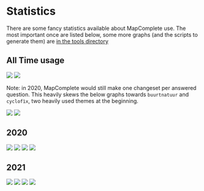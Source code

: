 Statistics
==========

There are some fancy statistics available about MapComplete use. The most important once are listed below, some more graphs (and the scripts to generate them) are [in the tools directory](Tools/) 

All Time usage
--------------

![](Tools/CumulativeContributors.png)
![](Tools/Cumulative%20changesets%20per%20contributor.png)

Note: in 2020, MapComplete would still make one changeset per answered question. This heavily skews the below graphs towards `buurtnatuur` and `cyclofìx`, two heavily used themes at the beginning.

![](Tools/Cumulative%20changesets%20per%20theme.png)
![](Tools/Theme%20distribution.png)

2020
----

![](Tools/CumulativeContributors%20in%202020.png)
![](Tools/Cumulative%20changesets%20per%20contributor%20in%202020.png)
![](Tools/Cumulative%20changesets%20per%20theme%20in%202020.png)
![](Tools/Theme%20distribution%20in%202020.png)

2021
----

![](Tools/CumulativeContributors%20in%202021.png)
![](Tools/Cumulative%20changesets%20per%20contributor%20in%202021.png)
![](Tools/Cumulative%20changesets%20per%20theme%20in%202021.png)
![](Tools/Theme%20distribution%20in%202021.png)
